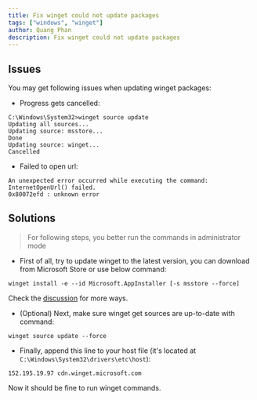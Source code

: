 ```yaml
---
title: Fix winget could not update packages
tags: ["windows", "winget"]
author: Quang Phan
description: Fix winget could not update packages
---
```


## Issues

You may get following issues when updating winget packages:

- Progress gets cancelled:

```
C:\Windows\System32>winget source update
Updating all sources...
Updating source: msstore...
Done
Updating source: winget...
Cancelled
```

- Failed to open url:

```
An unexpected error occurred while executing the command:
InternetOpenUrl() failed.
0x80072efd : unknown error
```

## Solutions

> For following steps, you better run the commands in administrator mode

- First of all, try to update winget to the latest version, you can download from Microsoft Store or use below command:

```
winget install -e --id Microsoft.AppInstaller [-s msstore --force]
```

Check the [discussion](https://github.com/microsoft/winget-cli/issues/3652) for more ways.

- (Optional) Next, make sure winget get sources are up-to-date with command:

```
winget source update --force
```

- Finally, append this line to your host file (it's located at `C:\Windows\System32\drivers\etc\host`):

```
152.195.19.97 cdn.winget.microsoft.com
```

Now it should be fine to run winget commands.
